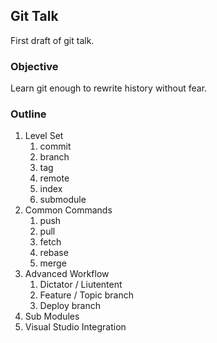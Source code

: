 Git Talk
--------

First draft of git talk.

### Objective

Learn git enough to rewrite history without fear.

### Outline

1. Level Set
    1. commit
    1. branch
    1. tag
    1. remote
    1. index
    1. submodule
1. Common Commands
    1. push
    1. pull
    1. fetch
    1. rebase
    1. merge
1. Advanced Workflow
    1. Dictator / Liutentent
    1. Feature / Topic branch
    1. Deploy branch
1. Sub Modules
1. Visual Studio Integration